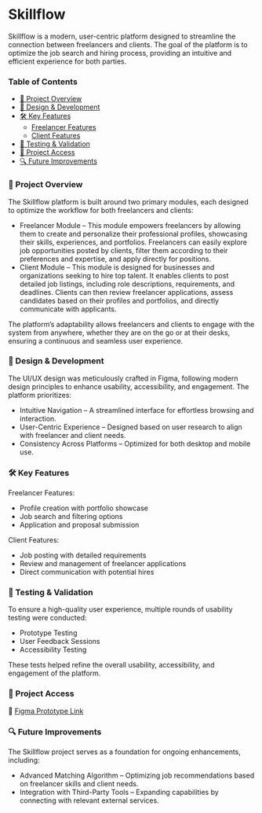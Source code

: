 # Skillflow

Skillflow is a modern, user-centric platform designed to streamline the connection between freelancers and clients. The goal of the platform is to optimize the job search and hiring process, providing an intuitive and efficient experience for both parties.


### Table of Contents
- [🚀 Project Overview](#-project-overview)
- [🎨 Design & Development](#-design--development)
- [🛠 Key Features](#-key-features)
   - [Freelancer Features](#freelancer-features)
   - [Client Features](#client-features)
- [🧪 Testing & Validation](#-testing--validation)
- [📂 Project Access](#-project-access)
- [🔍 Future Improvements](#-future-improvements)

   
### 🚀 Project Overview
The Skillflow platform is built around two primary modules, each designed to optimize the workflow for both freelancers and clients:

- Freelancer Module – This module empowers freelancers by allowing them to create and personalize their professional profiles, showcasing their skills, experiences, and portfolios. Freelancers can easily explore job opportunities posted by clients, filter them according to their preferences and expertise, and apply directly for positions.
- Client Module – This module is designed for businesses and organizations seeking to hire top talent. It enables clients to post detailed job listings, including role descriptions, requirements, and deadlines. Clients can then review freelancer applications, assess candidates based on their profiles and portfolios, and directly communicate with applicants.

The platform’s adaptability allows freelancers and clients to engage with the system from anywhere, whether they are on the go or at their desks, ensuring a continuous and seamless user experience.

### 🎨 Design & Development
The UI/UX design was meticulously crafted in Figma, following modern design principles to enhance usability, accessibility, and engagement. The platform prioritizes:

- Intuitive Navigation – A streamlined interface for effortless browsing and interaction.
- User-Centric Experience – Designed based on user research to align with freelancer and client needs.
- Consistency Across Platforms – Optimized for both desktop and mobile use.

### 🛠 Key Features
Freelancer Features:
- Profile creation with portfolio showcase
- Job search and filtering options
- Application and proposal submission


Client Features:

- Job posting with detailed requirements
- Review and management of freelancer applications
- Direct communication with potential hires

### 🧪 Testing & Validation
To ensure a high-quality user experience, multiple rounds of usability testing were conducted:

- Prototype Testing 
- User Feedback Sessions
- Accessibility Testing

These tests helped refine the overall usability, accessibility, and engagement of the platform.


### 📂 Project Access
🔗 [Figma Prototype Link](https://www.figma.com/design/y8N4sbkyAzS0g3cHJYOabg/Skillflow?node-id=8-529&t=pCg1nrv0WYdYsk5H-1)


### 🔍 Future Improvements
The Skillflow project serves as a foundation for ongoing enhancements, including:
- Advanced Matching Algorithm – Optimizing job recommendations based on freelancer skills and client needs.
- Integration with Third-Party Tools – Expanding capabilities by connecting with relevant external services.

